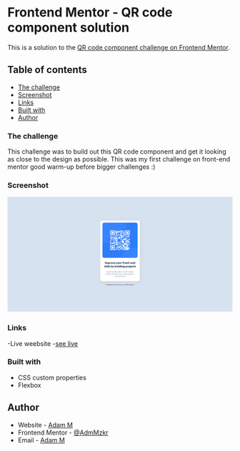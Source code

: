 # Frontend Mentor - QR code component solution

This is a solution to the [QR code component challenge on Frontend Mentor](https://www.frontendmentor.io/challenges/qr-code-component-iux_sIO_H). 

## Table of contents

- [The challenge](#the-challenge)
- [Screenshot](#screenshot)
- [Links](#links)
- [Built with](#built-with)
- [Author](#author)

### The challenge

This challenge was to build out this QR code component and get it looking as close to the design as possible. 
This was my first challenge on front-end mentor good warm-up before bigger challenges :)

### Screenshot
![](images/Qr-component-view.png)

### Links 

-Live weebsite -[see live](https://adammzkr.github.io/Front-End-Mentor/QR-code-component/index.html)


### Built with

- CSS custom properties
- Flexbox
 
## Author

- Website - [Adam M](https://github.com/AdmMzkr)
- Frontend Mentor - [@AdmMzkr](https://www.frontendmentor.io/profile/AdamMzkr)
- Email - [Adam M](adm.mzkr@gmail.com)
